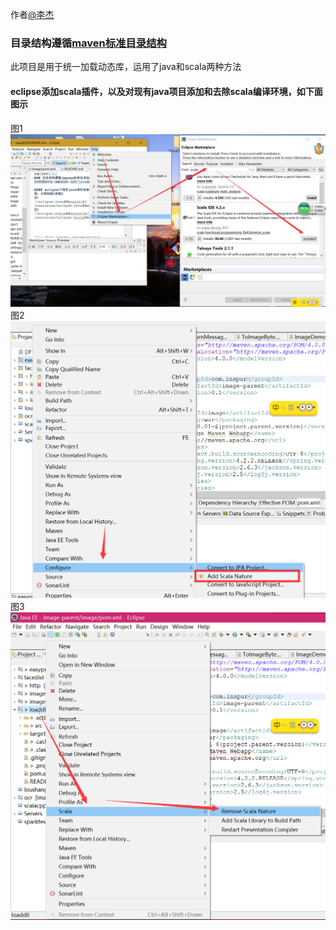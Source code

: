 作者[@李杰][1]
### 目录结构遵循[maven标准目录结构][2]
此项目是用于统一加载动态库，运用了java和scala两种方法

#### eclipse添加scala插件，以及对现有java项目添加和去除scala编译环境，如下面图示
图1
![eclispe-scala插件安装](resources/eclispe-scala插件安装.png)
图2
![eclipse-java添加scalalib](resources/eclipse-java添加scalalib.png)
图3
![eclipse-scala去除scalalib](resources/eclipse-scala去除scalalib.png)




[1]: http://weibo.com/smirklijie
[2]: http://maven.apache.org/guides/introduction/introduction-to-the-standard-directory-layout.html